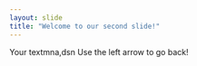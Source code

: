 ```yaml
---
layout: slide
title: "Welcome to our second slide!"
---
```

Your textmna,dsn
Use the left arrow to go back!
